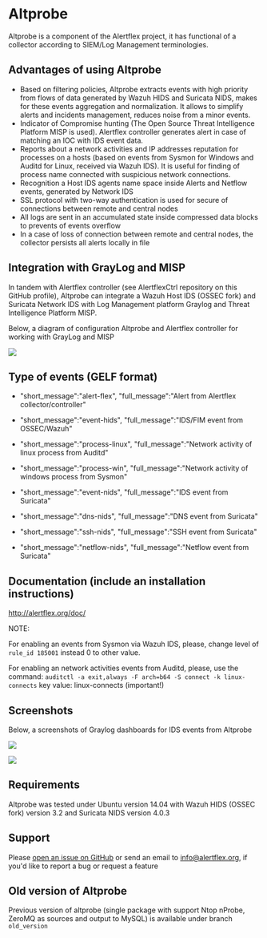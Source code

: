 # Altprobe

Altprobe is a component of the Alertflex project, it has functional of a collector according to SIEM/Log Management terminologies. 

## Advantages of using Altprobe
* Based on filtering policies, Altprobe extracts events with high priority from flows of data generated by Wazuh HIDS and Suricata NIDS, makes for these events aggregation and normalization. It allows to simplify alerts and incidents management, reduces noise from a minor events.
* Indicator of Compromise hunting (The Open Source Threat Intelligence Platform MISP is used). Alertflex controller generates alert in case of matching an IOC with IDS event data.
* Reports about a network activities and IP addresses reputation for processes on a hosts (based on events from Sysmon for Windows and Auditd for Linux, received via Wazuh IDS). It is useful for finding of process name connected with suspicious network connections.
* Recognition a Host IDS agents name space inside Alerts and Netflow events, generated by Network IDS 
* SSL protocol with two-way authentication is used for secure of connections between remote and central nodes
* All logs are sent in an accumulated state inside compressed data blocks to prevents of events overflow
* In a case of loss of connection between remote and central nodes, the collector persists all alerts locally in file

## Integration with GrayLog and MISP
In tandem with Alertflex controller (see AlertflexCtrl repository on this GitHub profile), 
Altprobe can integrate a Wazuh Host IDS (OSSEC fork) and Suricata Network IDS
with Log Management platform Graylog and Threat Intelligence Platform MISP. 

Below, a diagram of configuration Altprobe and Alertflex controller for working with GrayLog and MISP

![](https://github.com/olegzhr/altprobe/blob/master/img/arch.png)

## Type of events (GELF format)

* "short_message":"alert-flex",
"full_message":"Alert from Alertflex collector/controller"

* "short_message":"event-hids",
"full_message":"IDS/FIM event from OSSEC/Wazuh"

* "short_message":"process-linux",
"full_message":"Network activity of linux process from Auditd"

* "short_message":"process-win",
"full_message":"Network activity of windows process from Sysmon"

* "short_message":"event-nids",
"full_message":"IDS event from Suricata"

* "short_message":"dns-nids",
"full_message":"DNS event from Suricata"

* "short_message":"ssh-nids",
"full_message":"SSH event from Suricata"

* "short_message":"netflow-nids",
"full_message":"Netflow event from Suricata"

## Documentation (include an installation instructions)
<http://alertflex.org/doc/>

NOTE:

For enabling an events from Sysmon via Wazuh IDS, please, change level of ``rule_id 185001`` instead 0  to other value.

For enabling an network activities events from Auditd, please, use the command: 
``auditctl -a exit,always -F arch=b64 -S connect -k linux-connects``
key value: linux-connects (important!)

## Screenshots
Below, a screenshots of Graylog dashboards for IDS events from Altprobe

![](https://github.com/olegzhr/altprobe/blob/master/img/graylog1.jpg)

![](https://github.com/olegzhr/altprobe/blob/master/img/graylog2.jpg)

## Requirements
Altprobe was tested under Ubuntu version 14.04 with Wazuh HIDS (OSSEC fork) version 3.2 and Suricata NIDS version 4.0.3

## Support
Please [open an issue on GitHub](https://github.com/olegzhr/altprobe/issues) or send an email to <info@alertflex.org>,
if you'd like to report a bug or request a feature 


## Old version of Altprobe 
Previous version of altprobe (single package with support Ntop nProbe, ZeroMQ as sources and output to MySQL) is available under branch ``old_version``


